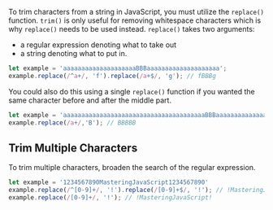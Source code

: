 To trim characters from a string in JavaScript, you must utilize the `replace()` function.
`trim()` is only useful for removing whitespace characters which is why `replace()` needs to be used instead.
`replace()` takes two arguments:
- a regular expression denoting what to take out
- a string denoting what to put in.
```javascript
let example = 'aaaaaaaaaaaaaaaaaaaaBBBaaaaaaaaaaaaaaaaaaaa';
example.replace(/^a+/, 'f').replace(/a+$/, 'g'); // fBBBg
```

You could also do this using a single `replace()` function if you wanted the same character before and after the middle part.

```javascript
let example = 'aaaaaaaaaaaaaaaaaaaaaaaaaaaaaaaaaaaaaaaBBBaaaaaaaaaaaaaaaaaaaaaa';
example.replace(/a+/,'B'); // BBBBB
```

## Trim Multiple Characters

To trim multiple characters, broaden the search of the regular expression.

```javascript
let example = '1234567890MasteringJavaScript1234567890'
example.replace(/^[0-9]+/, '!').replace(/[0-9]+$/, '!'); // !MasteringJavaScript!
example.replace(/[0-9]+/, '!'); // !MasteringJavaScript!
```